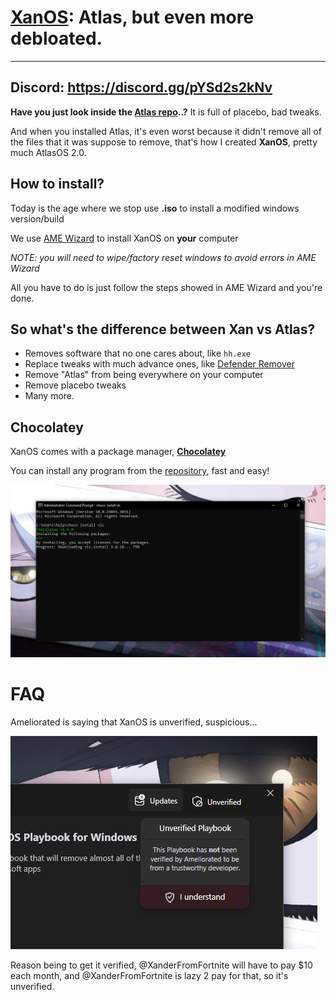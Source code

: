 # [XanOS](https://www.howtopronounce.com/xanos): Atlas, but even more debloated.

---
Discord: https://discord.gg/pYSd2s2kNv
---

**Have you just look inside the [Atlas repo](https://github.com/Atlas-OS/Atlas/)..?**
It is full of placebo, bad tweaks.

And when you installed Atlas, it's even worst because it didn't remove all of the files that it was suppose to remove, that's how I created **XanOS**, pretty much AtlasOS 2.0.

## How to install?
Today is the age where we stop use **.iso** to install a modified windows version/build

We use [AME Wizard](https://ameliorated.io/) to install XanOS on **your** computer

*NOTE: you will need to wipe/factory reset windows to avoid errors in AME Wizard*

All you have to do is just follow the steps showed in AME Wizard and you're done.

## So what's the difference between Xan vs Atlas?

* Removes software that no one cares about, like `hh.exe`
* Replace tweaks with much advance ones, like [Defender Remover](https://github.com/jbara2002/windows-defender-remover)
* Remove "Atlas" from being everywhere on your computer
* Remove placebo tweaks
* Many more.

## **Chocolatey**
XanOS comes with a package manager, [**Chocolatey**](https://community.chocolatey.org/)

You can install any program from the [repository](https://community.chocolatey.org/packages), fast and easy!

![Installing VLC with choco](https://raw.githubusercontent.com/TeamXanOS/Discussions/main/pictures/choco_cmd.jpg)

# FAQ

Ameliorated is saying that XanOS is unverified, suspicious...

![Unverified Playbook](https://raw.githubusercontent.com/TeamXanOS/Discussions/main/pictures/unverified.jpg)

Reason being to get it verified, @XanderFromFortnite will have to pay $10 each month, and @XanderFromFortnite is lazy 2 pay for that, so it's unverified.
